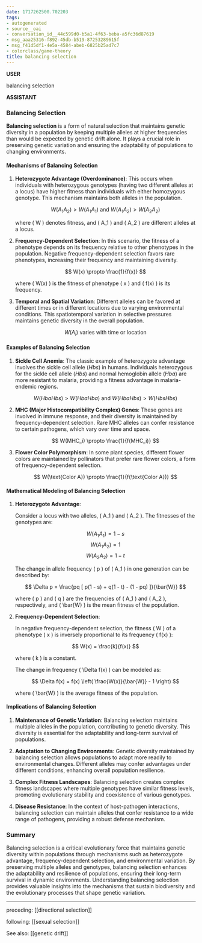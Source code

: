 ```yaml
---
date: 1717262500.702203
tags:
- autogenerated
- source__oai
- conversation_id__44c599d0-b5a1-4f63-beba-a5fc36d87619
- msg_aaa25316-f892-45db-b519-87253289615f
- msg_f41d5df1-4e5a-4584-abeb-6825b25ad7c7
- colorclass/game-theory
title: balancing selection
---
```


**USER**

balancing selection


**ASSISTANT**

### Balancing Selection

**Balancing selection** is a form of natural selection that maintains genetic diversity in a population by keeping multiple alleles at higher frequencies than would be expected by genetic drift alone. It plays a crucial role in preserving genetic variation and ensuring the adaptability of populations to changing environments.

#### Mechanisms of Balancing Selection

1. **Heterozygote Advantage (Overdominance)**: This occurs when individuals with heterozygous genotypes (having two different alleles at a locus) have higher fitness than individuals with either homozygous genotype. This mechanism maintains both alleles in the population.
   
   $$ W(A_1A_2) > W(A_1A_1) \text{ and } W(A_1A_2) > W(A_2A_2) $$

   where \( W \) denotes fitness, and \( A_1 \) and \( A_2 \) are different alleles at a locus.

2. **Frequency-Dependent Selection**: In this scenario, the fitness of a phenotype depends on its frequency relative to other phenotypes in the population. Negative frequency-dependent selection favors rare phenotypes, increasing their frequency and maintaining diversity.

   $$ W(x) \propto \frac{1}{f(x)} $$

   where \( W(x) \) is the fitness of phenotype \( x \) and \( f(x) \) is its frequency.

3. **Temporal and Spatial Variation**: Different alleles can be favored at different times or in different locations due to varying environmental conditions. This spatiotemporal variation in selective pressures maintains genetic diversity in the overall population.

   $$ W(A_i) \text{ varies with time or location} $$

#### Examples of Balancing Selection

1. **Sickle Cell Anemia**: The classic example of heterozygote advantage involves the sickle cell allele ($Hbs$) in humans. Individuals heterozygous for the sickle cell allele ($Hbs$) and normal hemoglobin allele ($Hba$) are more resistant to malaria, providing a fitness advantage in malaria-endemic regions. 

   $$ W(HbaHbs) > W(HbaHba) \text{ and } W(HbaHbs) > W(HbsHbs) $$

2. **MHC (Major Histocompatibility Complex) Genes**: These genes are involved in immune response, and their diversity is maintained by frequency-dependent selection. Rare MHC alleles can confer resistance to certain pathogens, which vary over time and space.

   $$ W(MHC_i) \propto \frac{1}{f(MHC_i)} $$

3. **Flower Color Polymorphism**: In some plant species, different flower colors are maintained by pollinators that prefer rare flower colors, a form of frequency-dependent selection.

   $$ W(\text{Color A}) \propto \frac{1}{f(\text{Color A})} $$

#### Mathematical Modeling of Balancing Selection

1. **Heterozygote Advantage**:

   Consider a locus with two alleles, \( A_1 \) and \( A_2 \). The fitnesses of the genotypes are:

   $$ W(A_1A_1) = 1 - s $$
   $$ W(A_1A_2) = 1 $$
   $$ W(A_2A_2) = 1 - t $$

   The change in allele frequency \( p \) of \( A_1 \) in one generation can be described by:

   $$ \Delta p = \frac{pq [ p(1 - s) + q(1 - t) - (1 - pq) ]}{\bar{W}} $$

   where \( p \) and \( q \) are the frequencies of \( A_1 \) and \( A_2 \), respectively, and \( \bar{W} \) is the mean fitness of the population.

2. **Frequency-Dependent Selection**:

   In negative frequency-dependent selection, the fitness \( W \) of a phenotype \( x \) is inversely proportional to its frequency \( f(x) \):

   $$ W(x) = \frac{k}{f(x)} $$

   where \( k \) is a constant.

   The change in frequency \( \Delta f(x) \) can be modeled as:

   $$ \Delta f(x) = f(x) \left( \frac{W(x)}{\bar{W}} - 1 \right) $$

   where \( \bar{W} \) is the average fitness of the population.

#### Implications of Balancing Selection

1. **Maintenance of Genetic Variation**: Balancing selection maintains multiple alleles in the population, contributing to genetic diversity. This diversity is essential for the adaptability and long-term survival of populations.

2. **Adaptation to Changing Environments**: Genetic diversity maintained by balancing selection allows populations to adapt more readily to environmental changes. Different alleles may confer advantages under different conditions, enhancing overall population resilience.

3. **Complex Fitness Landscapes**: Balancing selection creates complex fitness landscapes where multiple genotypes have similar fitness levels, promoting evolutionary stability and coexistence of various genotypes.

4. **Disease Resistance**: In the context of host-pathogen interactions, balancing selection can maintain alleles that confer resistance to a wide range of pathogens, providing a robust defense mechanism.

### Summary

Balancing selection is a critical evolutionary force that maintains genetic diversity within populations through mechanisms such as heterozygote advantage, frequency-dependent selection, and environmental variation. By preserving multiple alleles and genotypes, balancing selection enhances the adaptability and resilience of populations, ensuring their long-term survival in dynamic environments. Understanding balancing selection provides valuable insights into the mechanisms that sustain biodiversity and the evolutionary processes that shape genetic variation.


---

preceding: [[directional selection]]  


following: [[sexual selection]]

See also: [[genetic drift]]